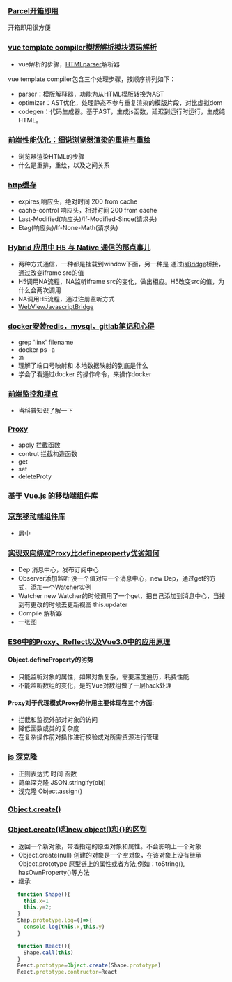 ### [Parcel开箱即用](https://parceljs.org/getting_started.html)
开箱即用很方便

### [vue template compiler模版解析模块源码解析](https://blog.csdn.net/u014787301/article/details/85842963)
- vue解析的步骤，[HTMLparser](http://erik.eae.net/simplehtmlparser/)解析器

vue template compiler包含三个处理步骤，按顺序排列如下：
- parser：模版解释器，功能为从HTML模版转换为AST
- optimizer：AST优化，处理静态不参与重复渲染的模版片段，对比虚拟dom
- codegen：代码生成器。基于AST，生成js函数，延迟到运行时运行，生成纯HTML。

### [前端性能优化：细说浏览器渲染的重排与重绘](http://www.imooc.com/article/45936)
- 浏览器渲染HTML的步骤
- 什么是重排，重绘，以及之间关系

### [http缓存](https://mp.weixin.qq.com/s/vI2bxaFsFSB5rGC4Bkr8vQ)
- expires,响应头，绝对时间  200  from cache
- cache-control 响应头，相对时间 200  from cache
- Last-Modified(响应头)/If-Modified-Since(请求头)
- Etag(响应头)/If-None-Math(请求头)


### [Hybrid 应用中 H5 与 Native 通信的那点事儿](https://mp.weixin.qq.com/s/bq_i1KONEvmz5tZ2obKC5Q)
- 两种方式通信，一种都是挂载到window下面，另一种是 通过[jsBridge](https://github.com/lzyzsd/JsBridge)桥接，通过改变iframe src的值
- H5调用NA流程，NA监听iframe src的变化，做出相应。H5改变src的值，为什么会两次调用
- NA调用H5流程，通过注册监听方式
- [WebViewJavascriptBridge](https://github.com/marcuswestin/WebViewJavascriptBridge)


### [docker安装redis，mysql，gitlab笔记和心得](../../docs/docker/README.md)
- grep 'linx' filename
- docker ps -a
- :n
- 理解了端口号映射和 本地数据映射的到底是什么
- 学会了看通过docker 的操作命令，来操作docker


### [前端监控和埋点](https://juejin.im/post/5e9052916fb9a03c9843284f?utm_source=gold_browser_extension)
- 当科普知识了解一下



### [Proxy](https://developer.mozilla.org/zh-CN/docs/Web/JavaScript/Reference/Global_Objects/Proxy#%E7%A4%BA%E4%BE%8B)
- apply 拦截函数
- contrut 拦截构造函数
- get
- set
- deleteProty

### [基于 Vue.js 的移动端组件库](http://mint-ui.github.io/#!/zh-cn)
### [京东移动端组件库](http://nutui.jd.com/#/Button)
- 居中

### [实现双向绑定Proxy比defineproperty优劣如何](https://www.jianshu.com/p/2df6dcddb0d7)
- Dep 消息中心，发布订阅中心
- Observer添加监听 没一个值对应一个消息中心，new Dep，通过get的方式，添加一个Watcher实例
- Watcher new Watcher的时候调用了一个get，把自己添加到消息中心，当接到有更改的时候去更新视图 this.updater
- Compile 解析器
- 一张图

### [ES6中的Proxy、Reflect以及Vue3.0中的应用原理](https://blog.csdn.net/Creabine/article/details/87811207)
#### Object.defineProperty的劣势
- 只能监听对象的属性，如果对象复杂，需要深度遍历，耗费性能
- 不能监听数组的变化，是的Vue对数组做了一层hack处理
#### Proxy对于代理模式Proxy的作用主要体现在三个方面:
- 拦截和监视外部对对象的访问
- 降低函数或类的复杂度
- 在复杂操作前对操作进行校验或对所需资源进行管理

### [js 深克隆](https://blog.csdn.net/lyt_angularjs/article/details/86599820)
- 正则表达式  时间  函数
- 简单深克隆 JSON.stringify(obj)
- 浅克隆 Object.assign()

### [Object.create()](https://developer.mozilla.org/zh-CN/docs/Web/JavaScript/Reference/Global_Objects/Object/create)
### [Object.create()和new object()和{}的区别](https://www.cnblogs.com/leijee/p/7490822.html)
- 返回一个新对象，带着指定的原型对象和属性。不会影响上一个对象
- Object.create(null) 创建的对象是一个空对象，在该对象上没有继承 Object.prototype 原型链上的属性或者方法,例如：toString(), hasOwnProperty()等方法
- 继承
```javascript
   function Shape(){
     this.x=1
     this.y=2;
   }
   Shap.prototype.log=()=>{
     console.log(this.x,this.y)
   }

   function React(){
     Shape.call(this)
   }
   React.prototype=Object.create(Shape.prototype)
   React.prototype.contructor=React
```
